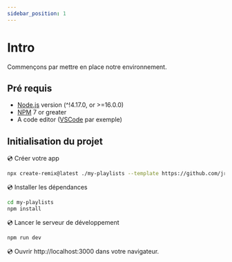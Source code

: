 ```yaml
---
sidebar_position: 1
---
```


# Intro

Commençons par mettre en place notre environnement.

## Pré requis

- [Node.js](https://nodejs.org/en/download/) version (^!4.17.0, or >=16.0.0)
- [NPM](https://www.npmjs.com/) 7 or greater
- A code editor ([VSCode](https://code.visualstudio.com/) par exemple)

## Initialisation du projet

💿 Créer votre app

```bash
npx create-remix@latest ./my-playlists --template https://github.com/jrakotoharisoa/remix-worksho/tree/template
```

💿 Installer les dépendances

```bash
cd my-playlists
npm install
```

💿 Lancer le serveur de développement

```bash
npm run dev
```

💿 Ouvrir http://localhost:3000 dans votre navigateur.
